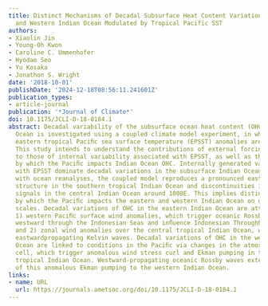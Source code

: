 ```yaml
---
title: Distinct Mechanisms of Decadal Subsurface Heat Content Variations in the Eastern
  and Western Indian Ocean Modulated by Tropical Pacific SST
authors:
- Xiaolin Jin
- Young-Oh Kwon
- Caroline C. Ummenhofer
- Hyodae Seo
- Yu Kosaka
- Jonathon S. Wright
date: '2018-10-01'
publishDate: '2024-12-18T08:56:11.241601Z'
publication_types:
- article-journal
publication: '*Journal of Climate*'
doi: 10.1175/JCLI-D-18-0184.1
abstract: Decadal variability of the subsurface ocean heat content (OHC) in the Indian
  Ocean is investigated using a coupled climate model experiment, in which observed
  eastern tropical Paciﬁc sea surface temperature (EPSST) anomalies are speciﬁed.
  This study intends to understand the contributions of external forcing relative
  to those of internal variability associated with EPSST, as well as the mechanisms
  by which the Paciﬁc impacts Indian Ocean OHC. Internally generated variations associated
  with EPSST dominate decadal variations in the subsurface Indian Ocean. Consistent
  with ocean reanalyses, the coupled model reproduces a pronounced east–west dipole
  structure in the southern tropical Indian Ocean and discontinuities in westwardpropagating
  signals in the central Indian Ocean around 1008E. This implies distinct mechanisms
  by which the Paciﬁc impacts the eastern and western Indian Ocean on decadal time
  scales. Decadal variations of OHC in the eastern Indian Ocean are attributed to
  1) western Paciﬁc surface wind anomalies, which trigger oceanic Rossby waves propagating
  westward through the Indonesian Seas and inﬂuence Indonesian Throughﬂow transport,
  and 2) zonal wind anomalies over the central tropical Indian Ocean, which trigger
  eastwardpropagating Kelvin waves. Decadal variations of OHC in the western Indian
  Ocean are linked to conditions in the Paciﬁc via changes in the atmospheric Walker
  cell, which trigger anomalous wind stress curl and Ekman pumping in the central
  tropical Indian Ocean. Westward-propagating oceanic Rossby waves extend the inﬂuence
  of this anomalous Ekman pumping to the western Indian Ocean.
links:
- name: URL
  url: https://journals.ametsoc.org/doi/10.1175/JCLI-D-18-0184.1
---
```

